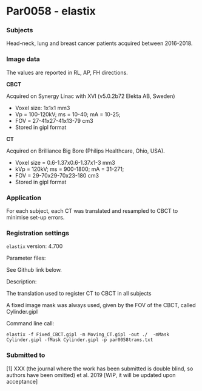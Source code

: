 # Par0058 - elastix

###  Subjects

Head-neck, lung and breast cancer patients acquired between 2016-2018.

###  Image data

The values are reported in RL, AP, FH directions.

**CBCT**

Acquired on Synergy Linac with XVI (v5.0.2b72 Elekta AB, Sweden)

* Voxel size: 1x1x1 mm3
* Vp = 100-120kV; ms = 10-40; mA = 10-25;
* FOV = 27-41x27-41x13-79 cm3
* Stored in gipl format

**CT**

Acquired on Brilliance Big Bore (Philips Healthcare, Ohio, USA).

* Voxel size = 0.6-1.37x0.6-1.37x1-3 mm3
* kVp = 120kV; ms = 900-1800; mA = 31-271;
* FOV = 29-70x29-70x23-180 cm3
* Stored in gipl format

###  Application

For each subject, each CT was translated and resampled to CBCT to minimise set-up errors.

###  Registration settings

`elastix` version: 4.700

Parameter files:

See Github link below.

Description:

The translation used to register CT to CBCT in all subjects


A fixed image mask was always used, given by the FOV of the CBCT, called Cylinder.gipl

Command line call:


    elastix -f Fixed_CBCT.gipl -m Moving_CT.gipl -out ./  -mMask Cylinder.gipl -fMask Cylinder.gipl -p par0058trans.txt


###  Submitted to

[1] XXX (the journal where the work has been submitted is double blind, so authors have been omitted) et al. 2019 [WIP, it will be updated upon acceptance]
